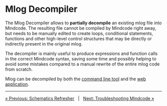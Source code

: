 # Mlog Decompiler

The Mlog Decompiler allows to **partially decompile** an existing mlog file into Mindcode. The resulting file cannot be compiled by Mindcode right away, but needs to be manually edited to create loops, conditional statements, functions and other high-level control structures that may be directly or indirectly present in the original mlog.

The decompiler is mainly useful to produce expressions and function calls in the correct Mindcode syntax, saving some time and possibly helping to avoid some mistakes
compared to a manual rewrite of the entire mlog code from scratch.

Mlog can be decompiled by both the [command line tool](TOOLS-CMDLINE.markdown) and the [web application](http://mindcode.herokuapp.com/mlog-decompiler).

---

[« Previous: Schematics Refresher](TOOLS-REFRESHER.markdown) &nbsp; | &nbsp; [Next: Troubleshooting Mindcode »](TROUBLESHOOTING.markdown)
